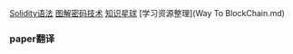 [Solidity语法](Solidity语法.md)
[图解密码技术](图解密码技术.md)
[知识星球](知识星球.md)
[学习资源整理](Way To BlockChain.md)


### paper翻译


